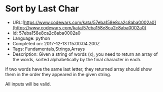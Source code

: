 # Sort by Last Char

 - URL:[https://www.codewars.com/kata/57eba158e8ca2c8aba0002a0](https://www.codewars.com/kata/57eba158e8ca2c8aba0002a0)
 - Id: 57eba158e8ca2c8aba0002a0
 - Language: python
 - Completed on: 2017-12-13T15:00:04.200Z
 - Tags: Fundamentals,Strings,Arrays
 - Description:
Given a string of words (x), you need to return an array of the words, sorted alphabetically by the final character in each.

If two words have the same last letter, they returned array should show them in the order they appeared in the given string.

All inputs will be valid.
